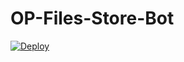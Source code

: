# OP-Files-Store-Bot


[![Deploy](https://www.herokucdn.com/deploy/button.svg)](https://heroku.com/deploy?template=https://github.com/rajbarmaiya08/OP-Files-Store-Bot)
